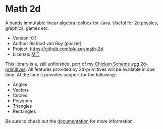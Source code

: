 # Math 2d

A handy immutable linear algebra toolbox for Java. Useful for 2d physics, graphics, games etc.

- Version: 0.1
- Author: Richard van Roy (pluizer)
- Project: <https://github.com/pluizer/math-2d>
- License: [MIT](http://opensource.org/licenses/MIT)

This library is a, still unfinished, port of my [Chicken Scheme](http://www.call-cc.org/) _egg_ [2d-primitives](https://github.com/pluizer/2d-primitives). 
All features provided by 2d-primitives will be available in due time. At the time it provides support for the following:

- Angles
- Vectors
- Circles
- Polygons
- Triangles
- Rectangles

Be sure to check out the [documentation](https://freeshell.de/~pluizer/javadoc/nl/pluizer/math2d/package-summary.html) for more information.
